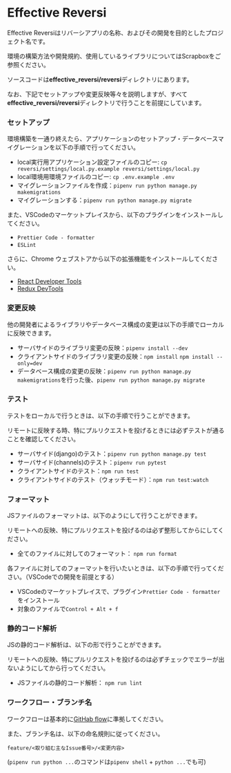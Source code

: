 Effective Reversi
===================

Effective Reversiはリバーシアプリの名称、およびその開発を目的としたプロジェクト名です。

環境の構築方法や開発規約、使用しているライブラリについてはScrapboxをご参照ください。

ソースコードは<b>effective_reversi/reversi</b>ディレクトリにあります。

なお、下記でセットアップや変更反映等々を説明しますが、すべて<b>effective_reversi/reversi</b>ディレクトリで行うことを前提にしています。

### セットアップ
環境構築を一通り終えたら、アプリケーションのセットアップ・データベースマイグレーションを以下の手順で行ってください。

- local実行用アプリケーション設定ファイルのコピー: `cp reversi/settings/local.py.example reversi/settings/local.py`
- local環境用環境ファイルのコピー: `cp .env.example .env`
- マイグレーションファイルを作成：`pipenv run python manage.py makemigrations`
- マイグレーションする：`pipenv run python manage.py migrate`

また、VSCodeのマーケットプレイスから、以下のプラグインをインストールしてください。
- `Prettier Code - formatter`
- `ESLint`

さらに、Chrome ウェブストアから以下の拡張機能をインストールしてください。
- [React Developer Tools](https://chrome.google.com/webstore/detail/react-developer-tools/fmkadmapgofadopljbjfkapdkoienihi?hl=ja)
- [Redux DevTools](https://chrome.google.com/webstore/detail/redux-devtools/lmhkpmbekcpmknklioeibfkpmmfibljd?hl=ja)

### 変更反映
他の開発者によるライブラリやデータベース構成の変更は以下の手順でローカルに反映できます。

- サーバサイドのライブラリ変更の反映：`pipenv install --dev`
- クライアントサイドのライブラリ変更の反映：`npm install` `npm install --only=dev`
- データベース構成の変更の反映：`pipenv run python manage.py makemigrations`を行った後、`pipenv run python manage.py migrate`

### テスト
テストをローカルで行うときは、以下の手順で行うことができます。

リモートに反映する時、特にプルリクエストを投げるときには必ずテストが通ることを確認してください。

- サーバサイド(django)のテスト：`pipenv run python manage.py test`
- サーバサイド(channels)のテスト：`pipenv run pytest`
- クライアントサイドのテスト：`npm run test`
- クライアントサイドのテスト（ウォッチモード）：`npm run test:watch`

### フォーマット
JSファイルのフォーマットは、以下のようにして行うことができます。

リモートへの反映、特にプルリクエストを投げるのは必ず整形してからにしてください。

- 全てのファイルに対してのフォーマット： `npm run format`

各ファイルに対してのフォーマットを行いたいときは、以下の手順で行ってください。（VSCodeでの開発を前提とする）

- VSCodeのマーケットプレイスで、プラグイン`Prettier Code - formatter`をインストール
- 対象のファイルで`Control + Alt + f`

### 静的コード解析
JSの静的コード解析は、以下の形で行うことができます。

リモートへの反映、特にプルリクエストを投げるのは必ずチェックでエラーが出ないようにしてから行ってください。

- JSファイルの静的コード解析： `npm run lint`

### ワークフロー・ブランチ名
ワークフローは基本的に[GitHab flow](https://guides.github.com/introduction/flow/index.html)に準拠してください。

また、ブランチ名は、以下の命名規則に従ってください。

`feature/<取り組む主なIssue番号>/<変更内容>`

(`pipenv run python ...`のコマンドは`pipenv shell` + `python ...`でも可)
